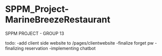# SPPM_Project-MarineBreezeRestaurant
SPPM PROJECT - GROUP 13

todo:
-add client side website to /pages/clientwebsite
-finalize forget pw
-finalizing reservation
-implementing chatbot
